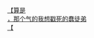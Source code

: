 [【算是](http://tieba.baidu.com/p/3572554135?see_lz=1&pn=)   
[，那个气的我想戳死的蠢徒弟](http://tieba.baidu.com/p/3572014569?see_lz=1&pn=)   
[【](http://tieba.baidu.com/p/3572237214?see_lz=1&pn=)   
